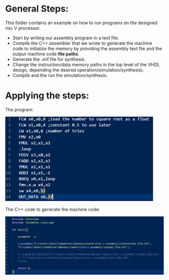 # General Steps:
This folder contains an example on how to run programs on the designed risc V processor.  
- Start by writing our assembly program in a text file.
- Compile the C++ assembler that we wrote to generate the machine code to initialize the memory by providing the assembly text file and the output machine code **file paths**.
- Generate the .mif file for synthesis.
- Change the instruction/data memory paths in the top level of the VHDL design, depending the desired operation(simulation/synthesis).
- Compile and the run the simulation/synthesis.

 # Applying the steps:
 The program:  
 
 ![program](/testing/assembly_program.png)  

 The C++ code to generate the machine code:  
 
 ![program](/testing/assembler.PNG)  

 
